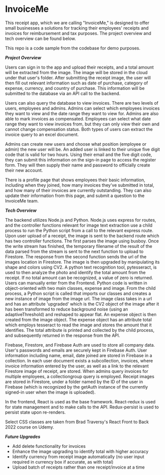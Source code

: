 # InvoiceMe

This receipt app, which we are calling "InvoiceMe," is designed to offer small businesses a solutions for tracking their employees' receipts and invoices for reimbursement and tax purposes. The project overview and tech overview can be found below.

This repo is a code sample from the codebase for demo purposes.

***Project Overview***

Users can sign in to the app and upload their receipts, and a total amount will be extracted from the image. The image will be stored in the cloud under that user's folder. After submitting the receipt image, the user will then fill out relevant information such as date of purchase, category of expense, currency, and country of purchase. This information will be submitted to the database via an API call to the backend. 

Users can also query the database to view invoices. There are two levels of users, employees and admins. Admins can select which employees invoices they want to view and the date range they want to view for. Admins are also able to mark invoices as compensated. Employees can select what date range they want to view invoices from, but they can only view their own and cannot change compensation status. Both types of users can extract the invoice query to an excel document.

Admins can create new users and choose what position (employee or admin) the new user will be. An added user is linked to their unique five digit code that is valid for two hours. Using their email and the five digit code, they can submit this information on the sign-in page to access the register form. They will then supply their name and password to officially create their new account. 

There is a profile page that shows employees their basic information, including when they joined, how many invoices they've submitted in total, and how many of their invoices are currently outstanding. They can also update their information from this page, and submit a question to the InvoiceMe team.

***Tech Overview***

The backend utilizes Node.js and Python. Node.js uses express for routes, and the controller functions relevant for image text extraction use a child process to run the Python script from a call to the relevant express route. Upon user upload of a receipt, the image is sent to the backend route which has two controller functions. The first parses the image using busboy. Once the write stream has finished, the temporary filename of the result of the data parsed from the stream is sent to the next function to upload to Firestore. The response from the second function sends the url of the images location in Firestore. The image is then upgraded by manipulating its shape and colors using CV2. A python text recognition tool, pytesseract, is used to then analyze the photo and identify the total amount from the receipt. If no total amount can be recognized, a value of zero is returned. Users can manually enter from the Frontend. Python code is written in object-oriented with two main classes, expense and image. From the child process, a Python script is called that imports our classes and creates a new instance of image from the image url. The image class takes in a url and has an attribute 'upgraded' which is the CV2 object of the image after it has been transformed to reduce background noise (using an adaptiveThreshold) and reshaped to appear flat. An expense object is then created from the image object. The expense object has an attribute total which employs tesseract to read the image and stores the amount that it identifies. The total attribute is printed and collected by the child process, and subsequently returned in the response from the API.

Firebase, Firestore, and Firebase Auth are used to store all company data. User's passwords and emails are securely kept in Firebase Auth. User information including name, email, date joined are stored in Firebase in a collection. In each user document exists a subcollection, invoices, where invoice information entered by the user, as well as a link to the relevant Firestore image of receipt, are stored. When admins query invoices for multiple employees, a collectiongroup query is employed. Receipt images are stored in Firestore, under a folder named by the ID of the user in Firebase (which is recognized by the getAuth instance of the currently signed-in user when the image is uploaded).

In the frontend, React is used as the base framework. React-redux is used for state management and to make calls to the API. Redux-persist is used to persist state upon re-renders.

Select CSS classes are taken from Brad Traversy's React Front to Back 2022 course on Udemy.

***Future Upgrades***
- Add delete functionality for invoices
- Enhance the image upgrading to identify total with higher accuracy
- Identify currency from receipt image automatically (no user input required in currency box if accurate, as with total)
- Upload batch of receipts rather than one receipt/invoice at a time


